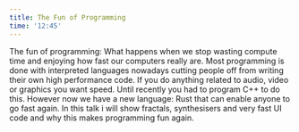 ```yaml
---
title: The Fun of Programming
time: '12:45'
---
```


The fun of programming: What happens when we stop wasting compute time and enjoying how fast our computers really are. Most programming is done with interpreted languages nowadays cutting people off from writing their own high performance code. If you do anything related to audio, video or graphics you want speed. Until recently you had to program C++ to do this. However now we have a new language: Rust that can enable anyone to go fast again. In this talk i will show fractals, synthesisers and very fast UI code and why this makes programming fun again.
